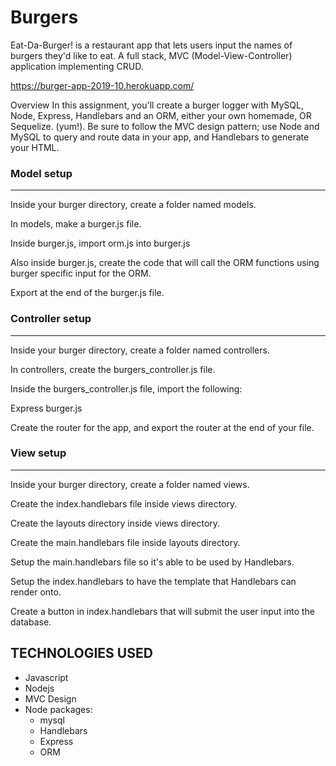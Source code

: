 # Burgers
Eat-Da-Burger! is a restaurant app that lets users input the names of burgers they'd like to eat.
A full stack, MVC (Model-View-Controller) application implementing CRUD.

https://burger-app-2019-10.herokuapp.com/

Overview
In this assignment, you'll create a burger logger with MySQL, Node, Express, Handlebars and an ORM, either your own homemade, OR Sequelize. (yum!). Be sure to follow the MVC design pattern; use Node and MySQL to query and route data in your app, and Handlebars to generate your HTML.

### Model setup
______________________________________________________________________

Inside your burger directory, create a folder named models.


In models, make a burger.js file.


Inside burger.js, import orm.js into burger.js


Also inside burger.js, create the code that will call the ORM functions using burger specific input for the ORM.


Export at the end of the burger.js file.







### Controller setup
______________________________________________________________________

Inside your burger directory, create a folder named controllers.


In controllers, create the burgers_controller.js file.


Inside the burgers_controller.js file, import the following:

Express
burger.js



Create the router for the app, and export the router at the end of your file.



### View setup
______________________________________________________________________

Inside your burger directory, create a folder named views.


Create the index.handlebars file inside views directory.


Create the layouts directory inside views directory.


Create the main.handlebars file inside layouts directory.


Setup the main.handlebars file so it's able to be used by Handlebars.


Setup the index.handlebars to have the template that Handlebars can render onto.


Create a button in index.handlebars that will submit the user input into the database.

## TECHNOLOGIES USED
* Javascript
* Nodejs
* MVC Design
* Node packages:
    * mysql
    * Handlebars
    * Express
    * ORM 